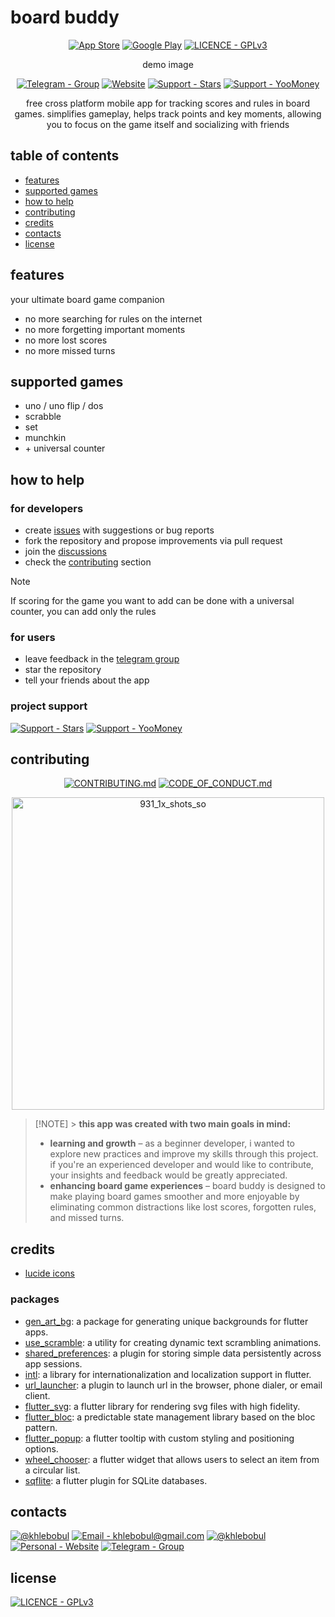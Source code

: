 # board buddy

<div align="center">
<!-- Change the link -->

[![App Store](https://img.shields.io/badge/App_Store-414141?style=for-the-badge&logo=App+Store&logoColor=F1F1F1)](https://boardbuddyapp.vercel.app) [![Google Play](https://img.shields.io/badge/Google_Play-414141?style=for-the-badge&logo=Google+Play&logoColor=F1F1F1)](https://boardbuddyapp.vercel.app) [![LICENCE - GPLv3](https://img.shields.io/badge/LICENCE-GPLv3-414141?style=for-the-badge&logo=Licence&logoColor=F1F1F1)](https://github.com/khlebobul/board_buddy/blob/main/LICENSE)

demo image

[![Telegram - Group](https://img.shields.io/badge/Telegram-Group-414141?style=for-the-badge&logo=Telegram&logoColor=F1F1F1)](https://t.me/board_buddy) [![Website](https://img.shields.io/badge/Website-414141?style=for-the-badge&logo=Website&logoColor=F1F1F1)](https://boardbuddyapp.vercel.app) [![Support - Stars](https://img.shields.io/badge/Support-Stars-414141?style=for-the-badge&logo=Telegram&logoColor=F1F1F1)](https://github.com/khlebobul/board_buddy/blob/main/LICENSE) [![Support - YooMoney](https://img.shields.io/badge/Support-YooMoney-414141?style=for-the-badge&logo=YooMoney&logoColor=F1F1F1)](https://t.me/khlebobul_dev)

free cross platform mobile app for tracking scores and rules in board games. simplifies gameplay, helps track points and key moments, allowing you to focus on the game itself and socializing with friends

</div>

## table of contents

- [features](#features)
- [supported games](#supported-games)
- [how to help](#how-to-help)
- [contributing](#contributing)
- [credits](#credits)
- [contacts](#contacts)
- [license](#license)

## features

your ultimate board game companion

- no more searching for rules on the internet
- no more forgetting important moments
- no more lost scores
- no more missed turns

## supported games

- uno / uno flip / dos
- scrabble
- set
- munchkin
- \+ universal counter

## how to help

### for developers

- create [issues](https://github.com/khlebobul/board_buddy/issues) with suggestions or bug reports
- fork the repository and propose improvements via pull request
- join the [discussions](https://github.com/khlebobul/board_buddy/discussions)
- check the [contributing](#contributing) section

> [!NOTE]  
> If scoring for the game you want to add can be done with a universal counter, you can add only the rules

### for users

- leave feedback in the [telegram group](https://t.me/board_buddy)
- star the repository
- tell your friends about the app

### project support

[![Support - Stars](https://img.shields.io/badge/Support-Stars-414141?style=for-the-badge&logo=Telegram&logoColor=F1F1F1)](https://github.com/khlebobul/board_buddy/blob/main/LICENSE) [![Support - YooMoney](https://img.shields.io/badge/Support-YooMoney-414141?style=for-the-badge&logo=YooMoney&logoColor=F1F1F1)](https://t.me/khlebobul_dev)

## contributing

<div align="center">

[![CONTRIBUTING.md](https://img.shields.io/badge/CONTRIBUTING.md-414141?style=for-the-badge&logo=md&logoColor=F1F1F1)](https://github.com/khlebobul/board_buddy/blob/main/CONTRIBUTING.md) [![CODE_OF_CONDUCT.md](https://img.shields.io/badge/CODE_OF_CONDUCT.md-414141?style=for-the-badge&logo=md&logoColor=F1F1F1)](https://github.com/khlebobul/board_buddy/blob/main/CODE_OF_CONDUCT.md)

<img width="500" alt="931_1x_shots_so" src="https://github.com/user-attachments/assets/d9e1e312-216c-4b7f-b767-021cce638d85" />

</div>

> [!NOTE] > **this app was created with two main goals in mind:**
>
> - **learning and growth** – as a beginner developer, i wanted to explore new practices and improve my skills through this project. if you're an experienced developer and would like to contribute, your insights and feedback would be greatly appreciated.
> - **enhancing board game experiences** – board buddy is designed to make playing board games smoother and more enjoyable by eliminating common distractions like lost scores, forgotten rules, and missed turns.

## credits

- [lucide icons](https://lucide.dev)

### packages

- [gen_art_bg](https://pub.dev/packages/gen_art_bg): a package for generating unique backgrounds for flutter apps.
- [use_scramble](https://pub.dev/packages/use_scramble): a utility for creating dynamic text scrambling animations.
- [shared_preferences](https://pub.dev/packages/shared_preferences): a plugin for storing simple data persistently across app sessions.
- [intl](https://pub.dev/packages/intl): a library for internationalization and localization support in flutter.
- [url_launcher](https://pub.dev/packages/url_launcher): a plugin to launch url in the browser, phone dialer, or email client.
- [flutter_svg](https://pub.dev/packages/flutter_svg): a flutter library for rendering svg files with high fidelity.
- [flutter_bloc](https://pub.dev/packages/flutter_bloc): a predictable state management library based on the bloc pattern.
- [flutter_popup](https://pub.dev/packages/flutter_popup): a flutter tooltip with custom styling and positioning options.
- [wheel_chooser](https://pub.dev/packages/wheel_chooser): a flutter widget that allows users to select an item from a circular list.
- [sqflite](https://pub.dev/packages/sqflite): a flutter plugin for SQLite databases.

## contacts

[![@khlebobul](https://img.shields.io/badge/@khlebobul-414141?style=for-the-badge&logo=X&logoColor=F1F1F1)](https://x.com/khlebobul) [![Email - khlebobul@gmail.com](https://img.shields.io/badge/Email-khlebobul%40gmail.com-414141?style=for-the-badge&logo=Email&logoColor=F1F1F1)](mailto:khlebobul@gmail.com) [![@khlebobul](https://img.shields.io/badge/%40khlebobul-414141?style=for-the-badge&logo=Telegram&logoColor=F1F1F1)](https://t.me/khlebobul) [![Personal - Website](https://img.shields.io/badge/Personal-Website-414141?style=for-the-badge&logo=Personal&logoColor=F1F1F1)](https://khlebobul.github.io/) [![Telegram - Group](https://img.shields.io/badge/Telegram-Group-414141?style=for-the-badge&logo=Telegram&logoColor=F1F1F1)](https://t.me/board_buddy)

<!-- ## star history -->

<!-- ## repository activity
- repobeats -->

## license

[![LICENCE - GPLv3](https://img.shields.io/badge/LICENCE-GPLv3-414141?style=for-the-badge&logo=Licence&logoColor=F1F1F1)](https://github.com/khlebobul/board_buddy/blob/main/LICENSE)

